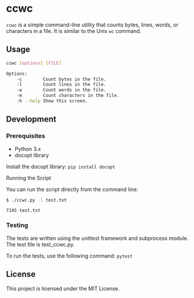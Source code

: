 # ccwc

`ccwc` is a simple command-line utility that counts bytes, lines, words, or characters in a file. It is similar to the Unix `wc` command.

## Usage

```sh
ccwc [options] [FILE]

Options:
    -c        Count bytes in the file.
    -l        Count lines in the file.
    -w        Count words in the file.
    -m        Count characters in the file.
    -h --help Show this screen.
```


## Development
### Prerequisites
+ Python 3.x
+ docopt library

Install the docopt library:
`pip install docopt`

Running the Script

You can run the script directly from the command line:

```sh
$ ./ccwc.py -l test.txt
```

```
7145 test.txt
```

### Testing
The tests are written using the unittest framework and subprocess module. The test file is test_ccwc.py.

To run the tests, use the following command:
`pytest`

## License
This project is licensed under the MIT License.